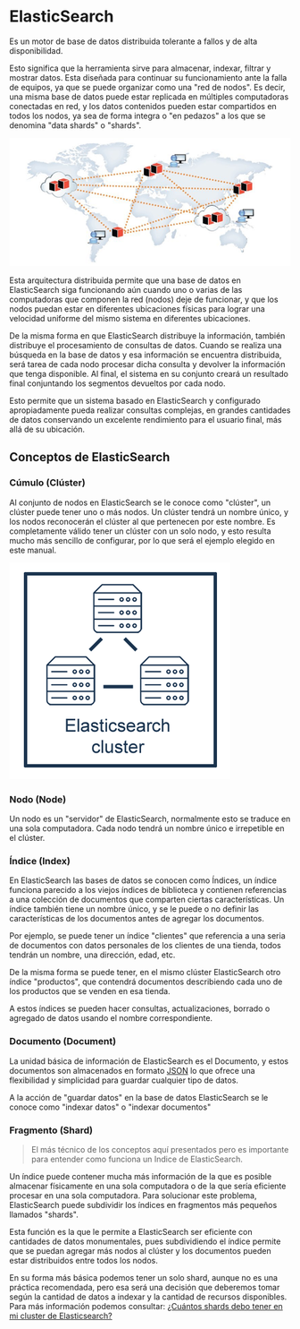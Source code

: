 # ElasticSearch

Es un motor de base de datos distribuida tolerante a fallos y de alta disponibilidad.

Esto significa que la herramienta sirve para almacenar, indexar, filtrar y mostrar datos. Esta diseñada para continuar su funcionamiento ante la falla de equipos, ya que se puede organizar como una "red de nodos". Es decir, una misma base de datos puede estar replicada en múltiples computadoras conectadas en red, y los datos contenidos pueden estar compartidos en todos los nodos, ya sea de forma integra o "en pedazos" a los que se denomina "data shards" o "shards".

![Base de datos distribuida](../distributed_database.jpg "Base de datos distribuida")

Esta arquitectura distribuida permite que una base de datos en ElasticSearch siga funcionando aún cuando uno o varias de las computadoras que componen la red (nodos) deje de funcionar, y que los nodos puedan estar en diferentes ubicaciones físicas para lograr una velocidad uniforme del mismo sistema en diferentes ubicaciones.

De la misma forma en que ElasticSearch distribuye la información, también distribuye el procesamiento de consultas de datos. Cuando se realiza una búsqueda en la base de datos y esa información se encuentra distribuida, será tarea de cada nodo procesar dicha consulta y devolver la información que tenga disponible. Al final, el sistema en su conjunto creará un resultado final conjuntando los segmentos devueltos por cada nodo.

Esto permite que un sistema basado en ElasticSearch y configurado apropiadamente pueda realizar consultas complejas, en grandes cantidades de datos conservando un excelente rendimiento para el usuario final, más allá de su ubicación.

## Conceptos de ElasticSearch

### Cúmulo (Clúster)

Al conjunto de nodos en ElasticSearch se le conoce como "clúster", un clúster puede tener uno o más nodos. Un clúster tendrá un nombre único, y los nodos reconocerán el clúster al que pertenecen por este nombre. Es completamente válido tener un clúster con un solo nodo, y esto resulta mucho más sencillo de configurar, por lo que será el ejemplo elegido en este manual.

![ElasticSearch Cluster](../elasticsearch_001.png "ElasticSearch Cluster")

### Nodo (Node)

Un nodo es un "servidor" de ElasticSearch, normalmente esto se traduce en una sola computadora.
Cada nodo tendrá un nombre único e irrepetible en el clúster.

### Índice (Index)

En ElasticSearch las bases de datos se conocen como Índices, un índice funciona parecido a los viejos índices de biblioteca y contienen referencias a una colección de documentos que comparten ciertas características.
Un índice también tiene un nombre único, y se le puede o no definir las características de los documentos antes de agregar los documentos.

Por ejemplo, se puede tener un índice "clientes" que referencia a una seria de documentos con datos personales de los clientes de una tienda, todos tendrán un nombre, una dirección, edad, etc.

De la misma forma se puede tener, en el mismo clúster ElasticSearch otro índice "productos", que contendrá documentos describiendo cada uno de los productos que se venden en esa tienda.

A estos índices se pueden hacer consultas, actualizaciones, borrado o agregado de datos usando el nombre correspondiente.

### Documento (Document)

La unidad básica de información de ElasticSearch es el Documento, y estos documentos son almacenados en formato [JSON](https://es.wikipedia.org/wiki/JSON) lo que ofrece una flexibilidad y simplicidad para guardar cualquier tipo de datos.

A la acción de "guardar datos" en la base de datos ElasticSearch se le conoce como "indexar datos" o "indexar documentos"

### Fragmento (Shard)

> El más técnico de los conceptos aquí presentados pero es importante para entender como funciona un Indice de ElasticSearch.

Un índice puede contener mucha más información de la que es posible almacenar físicamente en una sola computadora o de la que sería eficiente procesar en una sola computadora. Para solucionar este problema, ElasticSearch puede subdividir los índices en fragmentos más pequeños llamados "shards".

Esta función es la que le permite a ElasticSearch ser eficiente con cantidades de datos monumentales, pues subdividiendo el índice permite que se puedan agregar más nodos al clúster y los documentos pueden estar distribuidos entre todos los nodos.

En su forma más básica podemos tener un solo shard, aunque no es una práctica recomendada, pero esa será una decisión que deberemos tomar según la cantidad de datos a indexar y la cantidad de recursos disponibles. Para más información podemos consultar: [¿Cuántos shards debo tener en mi cluster de Elasticsearch?](https://www.elastic.co/blog/cuantos-shards-debo-tener-en-mi-cluster-de-elasticsearch)
